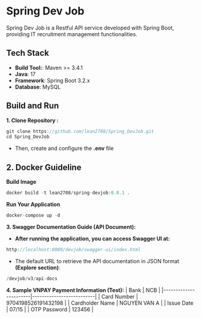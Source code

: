 # Spring Dev Job
Spring Dev Job is a Restful API service developed with Spring Boot, providing IT recruitment management functionalities.
## Tech Stack
- **Build Tool:**: Maven >= 3.4.1
- **Java**: 17
- **Framework**: Spring Boot 3.2.x
- **Database**: MySQL
## Build and Run
**1. Clone Repository :**
```java
git clone https://github.com/lean2708/Spring_DevJob.git  
cd Spring_DevJob
```
- Then, create and configure the **.env** file

## 2. Docker Guideline
**Build Image**
```java
docker build -t lean2708/spring-devjob:0.0.1 .
```
**Run Your Application**
```java
docker-compose up -d
```
**3. Swagger Documentation Guide (API Document):**
- **After running the application, you can access Swagger UI at:**
```java
http://localhost:8080/devjob/swagger-ui/index.html
```
- The default URL to retrieve the API documentation in JSON format **(Explore section)**:
```java
/devjob/v3/api-docs
```
**4. Sample VNPAY Payment Information (Test):**
| Bank                  | NCB                      |
|-----------------------|--------------------------|
| Card Number           | 9704198526191432198      |
| Cardholder Name       | NGUYEN VAN A             |
| Issue Date            | 07/15                    |
| OTP Password          | 123456                   |
